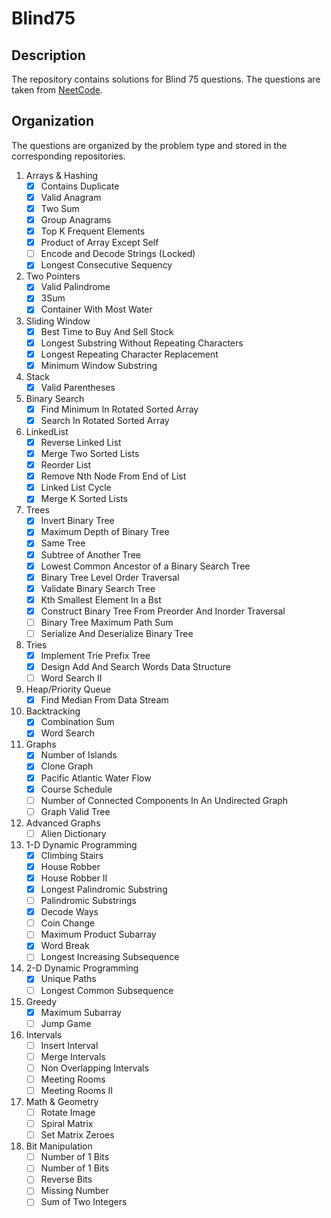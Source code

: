 # Blind75

## Description
The repository contains solutions for Blind 75 questions. The questions are taken from [NeetCode](https://neetcode.io/practice).

## Organization 
The questions are organized by the problem type and stored in the corresponding repositories.

1. Arrays & Hashing
   - [x] Contains Duplicate
   - [x] Valid Anagram
   - [x] Two Sum
   - [x] Group Anagrams
   - [x] Top K Frequent Elements
   - [x] Product of Array Except Self
   - [ ] Encode and Decode Strings (Locked)
   - [x] Longest Consecutive Sequency
2. Two Pointers
   - [x] Valid Palindrome
   - [x] 3Sum
   - [x] Container With Most Water
4. Sliding Window
   - [x] Best Time to Buy And Sell Stock
   - [x] Longest Substring Without Repeating Characters
   - [x] Longest Repeating Character Replacement
   - [x] Minimum Window Substring
6. Stack
   - [x] Valid Parentheses
8. Binary Search
   - [x] Find Minimum In Rotated Sorted Array
   - [x] Search In Rotated Sorted Array
10. LinkedList
    - [x] Reverse Linked List
    - [x] Merge Two Sorted Lists
    - [x] Reorder List
    - [x] Remove Nth Node From End of List
    - [x] Linked List Cycle
    - [x] Merge K Sorted Lists
12. Trees
    - [x] Invert Binary Tree
    - [x] Maximum Depth of Binary Tree
    - [x] Same Tree
    - [x] Subtree of Another Tree
    - [x] Lowest Common Ancestor of a Binary Search Tree
    - [x] Binary Tree Level Order Traversal
    - [x] Validate Binary Search Tree
    - [x] Kth Smallest Element In a Bst
    - [x] Construct Binary Tree From Preorder And Inorder Traversal
    - [ ] Binary Tree Maximum Path Sum
    - [ ] Serialize And Deserialize Binary Tree 
14. Tries
    - [x] Implement Trie Prefix Tree
    - [x] Design Add And Search Words Data Structure
    - [ ] Word Search II 
16. Heap/Priority Queue
    - [x] Find Median From Data Stream
18. Backtracking
    - [x] Combination Sum
    - [x] Word Search
20. Graphs
    - [x] Number of Islands
    - [x] Clone Graph
    - [x] Pacific Atlantic Water Flow
    - [x] Course Schedule
    - [ ] Number of Connected Components In An Undirected Graph
    - [ ] Graph Valid Tree 
21. Advanced Graphs
    - [ ] Alien Dictionary
23. 1-D Dynamic Programming
    - [x] Climbing Stairs
    - [x] House Robber
    - [x] House Robber II
    - [x] Longest Palindromic Substring
    - [ ] Palindromic Substrings
    - [x] Decode Ways
    - [ ] Coin Change
    - [ ] Maximum Product Subarray
    - [x] Word Break
    - [ ] Longest Increasing Subsequence 
24. 2-D Dynamic Programming
    - [x] Unique Paths
    - [ ] Longest Common Subsequence
25. Greedy
    - [x] Maximum Subarray
    - [ ] Jump Game 
26. Intervals
    - [ ]  Insert Interval
    - [ ]  Merge Intervals
    - [ ]  Non Overlapping Intervals
    - [ ]  Meeting Rooms
    - [ ]  Meeting Rooms II
28. Math & Geometry
    - [ ] Rotate Image
    - [ ] Spiral Matrix
    - [ ] Set Matrix Zeroes
29. Bit Manipulation
    - [ ] Number of 1 Bits
    - [ ] Number of 1 Bits
    - [ ] Reverse Bits
    - [ ] Missing Number
    - [ ] Sum of Two Integers
